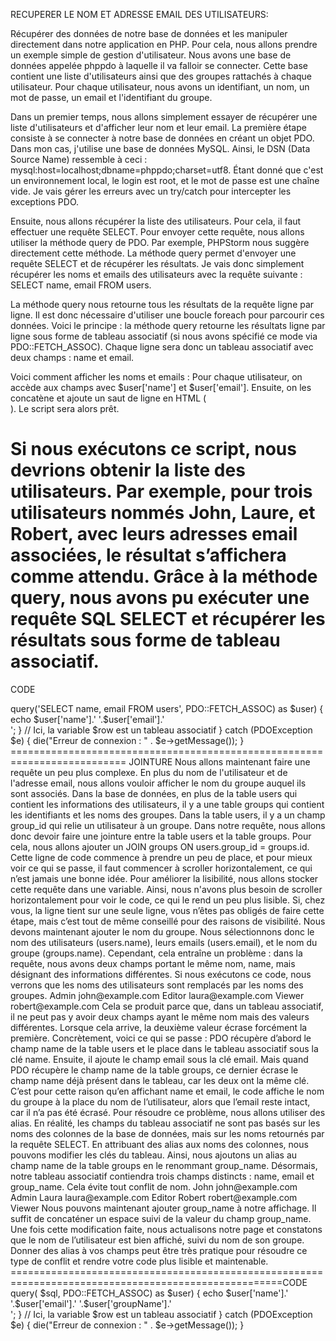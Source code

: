 RECUPERER LE NOM ET ADRESSE EMAIL DES UTILISATEURS:

Récupérer des données de notre base de données et les manipuler directement dans notre application en PHP. Pour cela, nous allons prendre un exemple simple de gestion d'utilisateur. Nous avons une base de données appelée phppdo à laquelle il va falloir se connecter. Cette base contient une liste d'utilisateurs ainsi que des groupes rattachés à chaque utilisateur. Pour chaque utilisateur, nous avons un identifiant, un nom, un mot de passe, un email et l'identifiant du groupe.

Dans un premier temps, nous allons simplement essayer de récupérer une liste d'utilisateurs et d'afficher leur nom et leur email. La première étape consiste à se connecter à notre base de données en créant un objet PDO. Dans mon cas, j'utilise une base de données MySQL. Ainsi, le DSN (Data Source Name) ressemble à ceci :
mysql:host=localhost;dbname=phppdo;charset=utf8.
Étant donné que c'est un environnement local, le login est root, et le mot de passe est une chaîne vide. Je vais gérer les erreurs avec un try/catch pour intercepter les exceptions PDO.

Ensuite, nous allons récupérer la liste des utilisateurs. Pour cela, il faut effectuer une requête SELECT. Pour envoyer cette requête, nous allons utiliser la méthode query de PDO. Par exemple, PHPStorm nous suggère directement cette méthode. La méthode query permet d'envoyer une requête SELECT et de récupérer les résultats. Je vais donc simplement récupérer les noms et emails des utilisateurs avec la requête suivante :
SELECT name, email FROM users.

La méthode query nous retourne tous les résultats de la requête ligne par ligne. Il est donc nécessaire d'utiliser une boucle foreach pour parcourir ces données. Voici le principe : la méthode query retourne les résultats ligne par ligne sous forme de tableau associatif (si nous avons spécifié ce mode via PDO::FETCH_ASSOC). Chaque ligne sera donc un tableau associatif avec deux champs : name et email.

Voici comment afficher les noms et emails :
Pour chaque utilisateur, on accède aux champs avec $user['name'] et $user['email']. Ensuite, on les concatène et ajoute un saut de ligne en HTML (<br>). Le script sera alors prêt.

Si nous exécutons ce script, nous devrions obtenir la liste des utilisateurs. Par exemple, pour trois utilisateurs nommés John, Laure, et Robert, avec leurs adresses email associées, le résultat s’affichera comme attendu. Grâce à la méthode query, nous avons pu exécuter une requête SQL SELECT et récupérer les résultats sous forme de tableau associatif.
==========================================================================
CODE
<?php
// Paramètres de connexion
$host = 'localhost';
$dbname = 'phppdo';
$username = 'root';
$password = '';

try {
    // Création de l'objet PDO
    $pdo = new PDO("mysql:host=localhost;dbname=phppdo;charset=utf8", "root", "");


    // Initialisation de l'objet PDO, construction de la requête...
    foreach ($pdo->query('SELECT name, email FROM users', PDO::FETCH_ASSOC) as $user) {
        echo $user['name'].' '.$user['email'].'<br>';
    }
    // Ici, la variable $row est un tableau associatif


} catch (PDOException $e) {
    die("Erreur de connexion : " . $e->getMessage());
}
==========================================================================
JOINTURE
Nous allons maintenant faire une requête un peu plus complexe. En plus du nom de l'utilisateur et de l'adresse email, nous allons vouloir afficher le nom du groupe auquel ils sont associés. Dans la base de données, en plus de la table users qui contient les informations des utilisateurs, il y a une table groups qui contient les identifiants et les noms des groupes. Dans la table users, il y a un champ group_id qui relie un utilisateur à un groupe.

Dans notre requête, nous allons donc devoir faire une jointure entre la table users et la table groups. Pour cela, nous allons ajouter un JOIN groups ON users.group_id = groups.id.

Cette ligne de code commence à prendre un peu de place, et pour mieux voir ce qui se passe, il faut commencer à scroller horizontalement, ce qui n’est jamais une bonne idée. Pour améliorer la lisibilité, nous allons stocker cette requête dans une variable. Ainsi, nous n'avons plus besoin de scroller horizontalement pour voir le code, ce qui le rend un peu plus lisible. Si, chez vous, la ligne tient sur une seule ligne, vous n’êtes pas obligés de faire cette étape, mais c’est tout de même conseillé pour des raisons de visibilité.

Nous devons maintenant ajouter le nom du groupe. Nous sélectionnons donc le nom des utilisateurs (users.name), leurs emails (users.email), et le nom du groupe (groups.name). Cependant, cela entraîne un problème : dans la requête, nous avons deux champs portant le même nom, name, mais désignant des informations différentes.

Si nous exécutons ce code, nous verrons que les noms des utilisateurs sont remplacés par les noms des groupes.

Admin john@example.com
Editor laura@example.com
Viewer robert@example.com

 Cela se produit parce que, dans un tableau associatif, il ne peut pas y avoir deux champs ayant le même nom mais des valeurs différentes. Lorsque cela arrive, la deuxième valeur écrase forcément la première.

Concrètement, voici ce qui se passe : PDO récupère d’abord le champ name de la table users et le place dans le tableau associatif sous la clé name. Ensuite, il ajoute le champ email sous la clé email. Mais quand PDO récupère le champ name de la table groups, ce dernier écrase le champ name déjà présent dans le tableau, car les deux ont la même clé. C’est pour cette raison qu’en affichant name et email, le code affiche le nom du groupe à la place du nom de l’utilisateur, alors que l’email reste intact, car il n’a pas été écrasé.

Pour résoudre ce problème, nous allons utiliser des alias. En réalité, les champs du tableau associatif ne sont pas basés sur les noms des colonnes de la base de données, mais sur les noms retournés par la requête SELECT. En attribuant des alias aux noms des colonnes, nous pouvons modifier les clés du tableau.

Ainsi, nous ajoutons un alias au champ name de la table groups en le renommant group_name. Désormais, notre tableau associatif contiendra trois champs distincts : name, email et group_name. Cela évite tout conflit de nom.

John john@example.com Admin
Laura laura@example.com Editor
Robert robert@example.com Viewer

Nous pouvons maintenant ajouter group_name à notre affichage. Il suffit de concaténer un espace suivi de la valeur du champ group_name. Une fois cette modification faite, nous actualisons notre page et constatons que le nom de l’utilisateur est bien affiché, suivi du nom de son groupe.

Donner des alias à vos champs peut être très pratique pour résoudre ce type de conflit et rendre votre code plus lisible et maintenable.

=====================================================================================================CODE
<?php
// Paramètres de connexion
$host = 'localhost';
$dbname = 'phppdo';
$username = 'root';
$password = '';

try {
    // Création de l'objet PDO
    $pdo = new PDO('mysql:host=localhost;dbname=phppdo', 'root', '');

      // Requête SQL avec jointure
    $sql = 'SELECT users.name, users.email , groups.name AS groupName FROM users JOIN groups ON users.group_id = groups.id';
     

    // Initialisation de l'objet PDO, construction de la requête...
    foreach ($pdo->query( $sql,  PDO::FETCH_ASSOC) as $user) {
        echo $user['name'].' '.$user['email'].' '.$user['groupName'].'<br>';
    }
    // Ici, la variable $row est un tableau associatif


} catch (PDOException $e) {
    die("Erreur de connexion : " . $e->getMessage());
}
